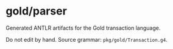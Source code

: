 # gold/parser

Generated ANTLR artifacts for the Gold transaction language.

Do not edit by hand. Source grammar: `pkg/gold/Transaction.g4`.
